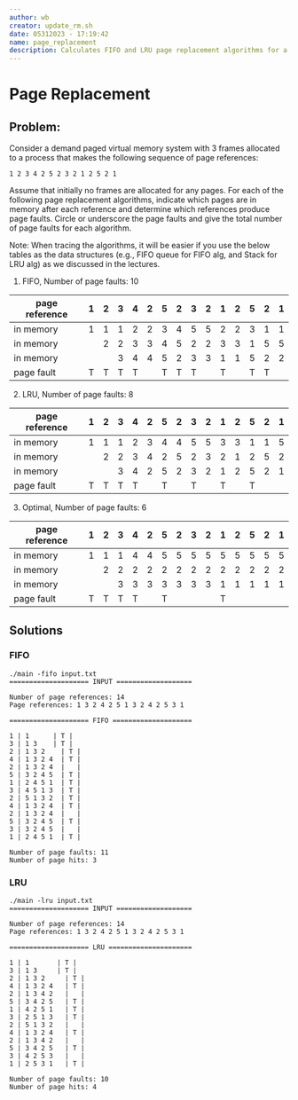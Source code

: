 ```yaml
---
author: wb
creator: update_rm.sh
date: 05312023 - 17:19:42
name: page_replacement
description: Calculates FIFO and LRU page replacement algorithms for a given page reference string.
---
```


# Page Replacement


## Problem:

Consider a demand paged virtual memory system with 3 frames allocated to a process that makes the following sequence of page references:

    1 2 3 4 2 5 2 3 2 1 2 5 2 1

Assume that initially no frames are allocated for any pages. For each of the following page replacement algorithms, indicate which pages are in memory after each reference and determine which references produce page faults. Circle or underscore the page faults and give the total number of page faults for each algorithm.

Note: When tracing the algorithms, it will be easier if you use the below tables as the data structures (e.g., FIFO queue for FIFO alg, and Stack for LRU alg) as we discussed in the lectures.


1. FIFO, Number of page faults: 10

| page reference | 1 | 2 | 3 | 4 | 2 | 5 | 2 | 3 | 2 | 1 | 2 | 5 | 2 | 1 |
|----------------|---|---|---|---|---|---|---|---|---|---|---|---|---|---|
| in memory      | 1 | 1 | 1 | 2 | 2 | 3 | 4 | 5 | 5 | 2 | 2 | 3 | 1 | 1 |
| in memory      |   | 2 | 2 | 3 | 3 | 4 | 5 | 2 | 2 | 3 | 3 | 1 | 5 | 5 |
| in memory      |   |   | 3 | 4 | 4 | 5 | 2 | 3 | 3 | 1 | 1 | 5 | 2 | 2 |
| page fault     | T | T | T | T |   | T | T | T |   | T |   | T | T |   |


2. LRU, Number of page faults: 8

| page reference | 1 | 2 | 3 | 4 | 2 | 5 | 2 | 3 | 2 | 1 | 2 | 5 | 2 | 1 |
|----------------|---|---|---|---|---|---|---|---|---|---|---|---|---|---|
| in memory      | 1 | 1 | 1 | 2 | 3 | 4 | 4 | 5 | 5 | 3 | 3 | 1 | 1 | 5 |
| in memory      |   | 2 | 2 | 3 | 4 | 2 | 5 | 2 | 3 | 2 | 1 | 2 | 5 | 2 |
| in memory      |   |   | 3 | 4 | 2 | 5 | 2 | 3 | 2 | 1 | 2 | 5 | 2 | 1 |
| page fault     | T | T | T | T |   | T |   | T |   | T |   | T |   |   |


3. Optimal, Number of page faults: 6

| page reference | 1 | 2 | 3 | 4 | 2 | 5 | 2 | 3 | 2 | 1 | 2 | 5 | 2 | 1 |
|----------------|---|---|---|---|---|---|---|---|---|---|---|---|---|---|
| in memory      | 1 | 1 | 1 | 4 | 4 | 5 | 5 | 5 | 5 | 5 | 5 | 5 | 5 | 5 |
| in memory      |   | 2 | 2 | 2 | 2 | 2 | 2 | 2 | 2 | 2 | 2 | 2 | 2 | 2 |
| in memory      |   |   | 3 | 3 | 3 | 3 | 3 | 3 | 3 | 1 | 1 | 1 | 1 | 1 |
| page fault     | T | T | T | T |   | T |   |   |   | T |   |   |   |   |

## Solutions

### FIFO

```
./main -fifo input.txt
==================== INPUT ===================

Number of page references: 14
Page references: 1 3 2 4 2 5 1 3 2 4 2 5 3 1 

==================== FIFO ====================

1 | 1      | T |
3 | 1 3    | T |
2 | 1 3 2    | T |
4 | 1 3 2 4  | T |
2 | 1 3 2 4  |   |
5 | 3 2 4 5  | T |
1 | 2 4 5 1  | T |
3 | 4 5 1 3  | T |
2 | 5 1 3 2  | T |
4 | 1 3 2 4  | T |
2 | 1 3 2 4  |   |
5 | 3 2 4 5  | T |
3 | 3 2 4 5  |   |
1 | 2 4 5 1  | T |

Number of page faults: 11
Number of page hits: 3
```



### LRU

```
./main -lru input.txt
==================== INPUT ===================

Number of page references: 14
Page references: 1 3 2 4 2 5 1 3 2 4 2 5 3 1 

==================== LRU =====================

1 | 1       | T |
3 | 1 3     | T |
2 | 1 3 2     | T |
4 | 1 3 2 4   | T |
2 | 1 3 4 2   |   |
5 | 3 4 2 5   | T |
1 | 4 2 5 1   | T |
3 | 2 5 1 3   | T |
2 | 5 1 3 2   |   |
4 | 1 3 2 4   | T |
2 | 1 3 4 2   |   |
5 | 3 4 2 5   | T |
3 | 4 2 5 3   |   |
1 | 2 5 3 1   | T |

Number of page faults: 10
Number of page hits: 4
```


